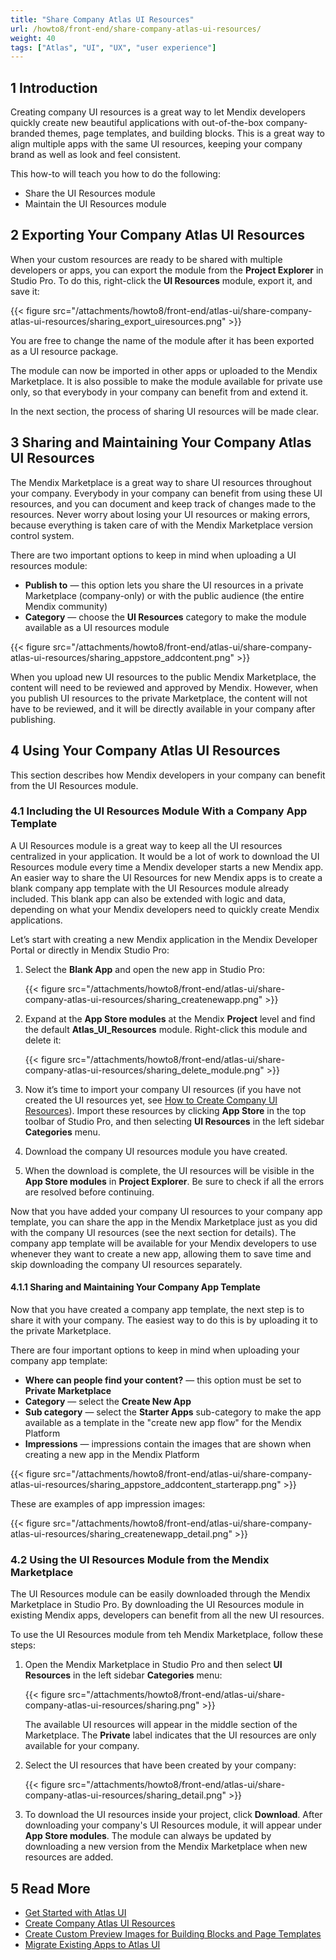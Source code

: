 ```yaml
---
title: "Share Company Atlas UI Resources"
url: /howto8/front-end/share-company-atlas-ui-resources/
weight: 40
tags: ["Atlas", "UI", "UX", "user experience"]
---
```


## 1 Introduction

Creating company UI resources is a great way to let Mendix developers quickly create new beautiful applications with out-of-the-box company-branded themes, page templates, and building blocks. This is a great way to align multiple apps with the same UI resources, keeping your company brand as well as look and feel consistent. 

This how-to will teach you how to do the following:

* Share the UI Resources module
* Maintain the UI Resources module

## 2 Exporting Your Company Atlas UI Resources

When your custom resources are ready to be shared with multiple developers or apps, you can export the module from the **Project Explorer** in Studio Pro. To do this, right-click the **UI Resources** module, export it, and save it:

{{< figure src="/attachments/howto8/front-end/atlas-ui/share-company-atlas-ui-resources/sharing_export_uiresources.png" >}}

You are free to change the name of the module after it has been exported as a UI resource package.

The module can now be imported in other apps or uploaded to the Mendix Marketplace. It is also possible to make the module available for private use only, so that everybody in your company can benefit from and extend it.

In the next section, the process of sharing UI resources will be made clear.

## 3 Sharing and Maintaining Your Company Atlas UI Resources

The Mendix Marketplace is a great way to share UI resources throughout your company. Everybody in your company can benefit from using these UI resources, and you can document and keep track of changes made to the resources. Never worry about losing your UI resources or making errors, because everything is taken care of with the Mendix Marketplace version control system.

There are two important options to keep in mind when uploading a UI resources module:

* **Publish to** — this option lets you share the UI resources in a private Marketplace (company-only) or with the public audience (the entire Mendix community)
* **Category** — choose the **UI Resources** category to make the module available as a UI resources module

{{< figure src="/attachments/howto8/front-end/atlas-ui/share-company-atlas-ui-resources/sharing_appstore_addcontent.png" >}}

When you upload new UI resources to the public Mendix Marketplace, the content will need to be reviewed and approved by Mendix. However, when you publish UI resources to the private Marketplace, the content will not have to be reviewed, and it will be directly available in your company after publishing.

## 4 Using Your Company Atlas UI Resources

This section describes how Mendix developers in your company can benefit from the UI Resources module.

### 4.1 Including the UI Resources Module With a Company App Template

A UI Resources module is a great way to keep all the UI resources centralized in your application. It would be a lot of work to download the UI Resources module every time a Mendix developer starts a new Mendix app. An easier way to share the UI Resources for new Mendix apps is to create a blank company app template with the UI Resources module already included. This blank app can also be extended with logic and data, depending on what your Mendix developers need to quickly create Mendix applications.

Let’s start with creating a new Mendix application in the Mendix Developer Portal or directly in Mendix Studio Pro:

1. Select the **Blank App** and open the new app in Studio Pro:

    {{< figure src="/attachments/howto8/front-end/atlas-ui/share-company-atlas-ui-resources/sharing_createnewapp.png" >}}

2. Expand at the **App Store modules** at the Mendix **Project** level and find the default **Atlas_UI_Resources** module. Right-click this module and delete it:

    {{< figure src="/attachments/howto8/front-end/atlas-ui/share-company-atlas-ui-resources/sharing_delete_module.png" >}}

3. Now it’s time to import your company UI resources (if you have not created the UI resources yet, see [How to Create Company UI Resources](/howto8/front-end/create-company-atlas-ui-resources/)). Import these resources by clicking **App Store** in the top toolbar of Studio Pro, and then selecting **UI Resources** in the left sidebar **Categories** menu.
4. Download the company UI resources module you have created.
5. When the download is complete, the UI resources will be visible in the **App Store modules** in **Project Explorer**.  Be sure to check if all the errors are resolved before continuing.

Now that you have added your company UI resources to your company app template, you can share the app in the Mendix Marketplace just as you did with the company UI resources (see the next section for details). The company app template will be available for your Mendix developers to use whenever they want to create a new app, allowing them to save time and skip downloading the company UI resources separately.

#### 4.1.1 Sharing and Maintaining Your Company App Template

Now that you have created a company app template, the next step is to share it with your company. The easiest way to do this is by uploading it to the private Marketplace.

There are four important options to keep in mind when uploading your company app template:

* **Where can people find your content?** — this option must be set to **Private Marketplace**
* **Category** — select the **Create New App**
* **Sub category** — select the **Starter Apps** sub-category to make the app available as a template in the "create new app flow" for the Mendix Platform
* **Impressions** — impressions contain the images that are shown when creating a new app in the Mendix Platform

{{< figure src="/attachments/howto8/front-end/atlas-ui/share-company-atlas-ui-resources/sharing_appstore_addcontent_starterapp.png" >}}

These are examples of app impression images:

{{< figure src="/attachments/howto8/front-end/atlas-ui/share-company-atlas-ui-resources/sharing_createnewapp_detail.png" >}}

### 4.2 Using the UI Resources Module from the Mendix Marketplace

The UI Resources module can be easily downloaded through the Mendix Marketplace in Studio Pro. By downloading the UI Resources module in existing Mendix apps, developers can benefit from all the new UI resources.

To use the UI Resources module from teh Mendix Marketplace, follow these steps:

1. Open the Mendix Marketplace in Studio Pro and then select **UI Resources** in the left sidebar **Categories** menu:

    {{< figure src="/attachments/howto8/front-end/atlas-ui/share-company-atlas-ui-resources/sharing.png" >}}

    The available UI resources will appear in the middle section of the Marketplace. The **Private** label indicates that the UI resources are only available for your company.

2. Select the UI resources that have been created by your company:

    {{< figure src="/attachments/howto8/front-end/atlas-ui/share-company-atlas-ui-resources/sharing_detail.png" >}}

3. To download the UI resources inside your project, click **Download**. After downloading your company's UI Resources module, it will appear under **App Store modules**. The module can always be updated by downloading a new version from the Mendix Marketplace when new resources are added.

## 5 Read More

* [Get Started with Atlas UI](/howto8/front-end/get-started-with-atlasui/)
* [Create Company Atlas UI Resources](/howto8/front-end/create-company-atlas-ui-resources/)
* [Create Custom Preview Images for Building Blocks and Page Templates](/howto8/front-end/create-custom-preview-images-for-building-blocks-and-page-templates/)
* [Migrate Existing Apps to Atlas UI](/howto8/front-end/migrate-existing-projects-to-atlasui/)
